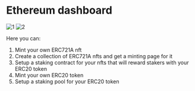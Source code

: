 # Ethereum dashboard
![1](https://github.com/shrimpwhat/eth-dashboard/assets/49585211/ada586af-b6d6-4754-a6f2-181dcfd9abb5)
![2](https://github.com/shrimpwhat/eth-dashboard/assets/49585211/91acbccb-26e0-41bf-aa5b-eff7393e5884)


Here you can:

1. Mint your own ERC721A nft
2. Create a collection of ERC721A nfts and get a minting page for it
3. Setup a staking contract for your nfts that will reward stakers with your ERC20 token
4. Mint your own ERC20 token
5. Setup a staking pool for your ERC20 token
